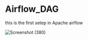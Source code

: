 # Airflow_DAG
this is the first setep in Apache airflow 




![Screenshot (380)](https://user-images.githubusercontent.com/60605851/219508544-860322b0-23a8-4ed1-a3d3-638a55e70fbb.png)
